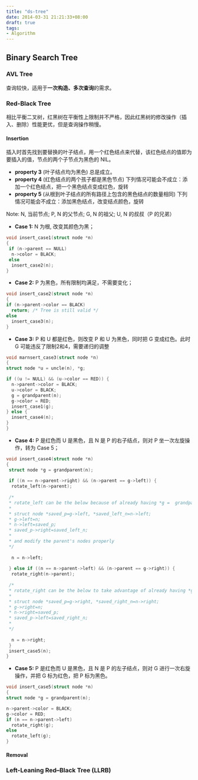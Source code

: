 ```yaml
---
title: "ds-tree"
date: 2014-03-31 21:21:33+08:00
draft: true
tags: 
- Algorithm
---
```


## Binary Search Tree

### AVL Tree

查询较快，适用于**一次构造、多次查询**的需求。     

### Red-Black Tree

相比平衡二叉树，红黑树在平衡性上限制并不严格，因此红黑树的修改操作（插入、删除）性能更优，但是查询操作稍慢。


#### Insertion

插入时首先找到要替换的叶子结点，用一个红色结点来代替，该红色结点的值即为要插入的值，节点的两个子节点为黑色的 NIL。

- **property 3** (叶子结点均为黑色) 总是成立。
- **property 4** (红色结点的两个孩子都是黑色节点) 下列情况可能会不成立：添加一个红色结点，把一个黑色结点变成红色，旋转
- **property 5** (从根到叶子结点的所有路径上包含的黑色结点的数量相同) 下列情况可能会不成立：添加黑色结点，改变结点颜色，旋转

Note: N, 当前节点; P, N 的父节点; G, N 的祖父; U, N 的叔叔（P 的兄弟）

- **Case 1:** N 为根, 改变其颜色为黑；
``` c
void insert_case1(struct node *n)
{
 if (n->parent == NULL)
  n->color = BLACK;
 else
  insert_case2(n);
}
```
- **Case 2:** P 为黑色，所有限制均满足，不需要变化；
``` c
void insert_case2(struct node *n)
{
if (n->parent->color == BLACK)
  return; /* Tree is still valid */
else
  insert_case3(n);
}
```
- **Case 3:** P 和 U 都是红色，则改变 P 和 U 为黑色，同时把 G 变成红色。此时 G 可能违反了限制2和4，需要递归的调整
``` c
void marnsert_case3(struct node *n)
{
struct node *u = uncle(n), *g;

if ((u != NULL) && (u->color == RED)) {
  n->parent->color = BLACK;
  u->color = BLACK;
  g = grandparent(n);
  g->color = RED;
  insert_case1(g);
} else {
  insert_case4(n);
}
}
```
- **Case 4:** P 是红色而 U 是黑色，且 N 是 P 的右子结点，则对 P 坐一次左旋操作，转为 Case 5；
```c
void insert_case4(struct node *n)
{
 struct node *g = grandparent(n);
 
 if ((n == n->parent->right) && (n->parent == g->left)) {
  rotate_left(n->parent);
 
 /*
 * rotate_left can be the below because of already having *g =  grandparent(n) 
 *
 * struct node *saved_p=g->left, *saved_left_n=n->left;
 * g->left=n; 
 * n->left=saved_p;
 * saved_p->right=saved_left_n;
 * 
 * and modify the parent's nodes properly
 */
 
  n = n->left; 
 
 } else if ((n == n->parent->left) && (n->parent == g->right)) {
  rotate_right(n->parent);
 
 /*
 * rotate_right can be the below to take advantage of already having *g =  grandparent(n) 
 *
 * struct node *saved_p=g->right, *saved_right_n=n->right;
 * g->right=n; 
 * n->right=saved_p;
 * saved_p->left=saved_right_n;
 * 
 */
 
  n = n->right; 
 }
 insert_case5(n);
}
```
- **Case 5:** P 是红色而 U 是黑色，且 N 是 P 的左子结点，则对 G 进行一次右旋操作，并把 G 标为红色，把 P 标为黑色。
``` c
void insert_case5(struct node *n)
{
struct node *g = grandparent(n);

n->parent->color = BLACK;
g->color = RED;
if (n == n->parent->left)
  rotate_right(g);
else
  rotate_left(g);
}
```


#### Removal



### Left-Leaning Red–Black Tree (LLRB)


